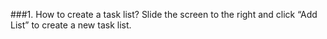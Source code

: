 ###1. How to create a task list?
Slide the screen to the right and click “Add List” to create a new task list.
